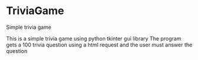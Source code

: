 # TriviaGame
Simple trivia game

This is a simple trivia game using python tkinter gui library
The program gets a 100 trivia question using a html request and the user must answer the question
